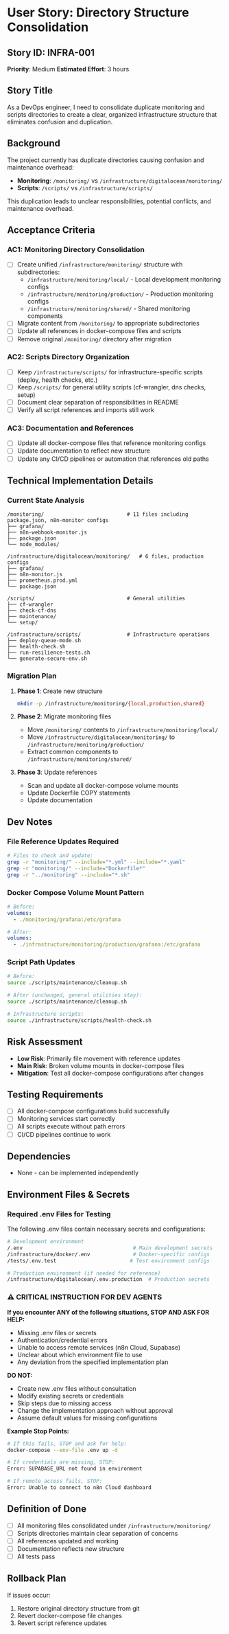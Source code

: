# User Story: Directory Structure Consolidation

## Story ID: INFRA-001
**Priority**: Medium
**Estimated Effort**: 3 hours

## Story Title
As a DevOps engineer, I need to consolidate duplicate monitoring and scripts directories to create a clear, organized infrastructure structure that eliminates confusion and duplication.

## Background
The project currently has duplicate directories causing confusion and maintenance overhead:
- **Monitoring**: `/monitoring/` vs `/infrastructure/digitalocean/monitoring/`
- **Scripts**: `/scripts/` vs `/infrastructure/scripts/`

This duplication leads to unclear responsibilities, potential conflicts, and maintenance overhead.

## Acceptance Criteria

### AC1: Monitoring Directory Consolidation
- [ ] Create unified `/infrastructure/monitoring/` structure with subdirectories:
  - `/infrastructure/monitoring/local/` - Local development monitoring configs
  - `/infrastructure/monitoring/production/` - Production monitoring configs
  - `/infrastructure/monitoring/shared/` - Shared monitoring components
- [ ] Migrate content from `/monitoring/` to appropriate subdirectories
- [ ] Update all references in docker-compose files and scripts
- [ ] Remove original `/monitoring/` directory after migration

### AC2: Scripts Directory Organization
- [ ] Keep `/infrastructure/scripts/` for infrastructure-specific scripts (deploy, health checks, etc.)
- [ ] Keep `/scripts/` for general utility scripts (cf-wrangler, dns checks, setup)
- [ ] Document clear separation of responsibilities in README
- [ ] Verify all script references and imports still work

### AC3: Documentation and References
- [ ] Update all docker-compose files that reference monitoring configs
- [ ] Update documentation to reflect new structure
- [ ] Update any CI/CD pipelines or automation that references old paths

## Technical Implementation Details

### Current State Analysis
```
/monitoring/                           # 11 files including package.json, n8n-monitor configs
├── grafana/
├── n8n-webhook-monitor.js
├── package.json
└── node_modules/

/infrastructure/digitalocean/monitoring/   # 6 files, production configs
├── grafana/
├── n8n-monitor.js
├── prometheus.prod.yml
└── package.json

/scripts/                              # General utilities
├── cf-wrangler
├── check-cf-dns
├── maintenance/
└── setup/

/infrastructure/scripts/               # Infrastructure operations
├── deploy-queue-mode.sh
├── health-check.sh
├── run-resilience-tests.sh
└── generate-secure-env.sh
```

### Migration Plan
1. **Phase 1**: Create new structure
   ```bash
   mkdir -p /infrastructure/monitoring/{local,production,shared}
   ```

2. **Phase 2**: Migrate monitoring files
   - Move `/monitoring/` contents to `/infrastructure/monitoring/local/`
   - Move `/infrastructure/digitalocean/monitoring/` to `/infrastructure/monitoring/production/`
   - Extract common components to `/infrastructure/monitoring/shared/`

3. **Phase 3**: Update references
   - Scan and update all docker-compose volume mounts
   - Update Dockerfile COPY statements
   - Update documentation

## Dev Notes

### File Reference Updates Required
```bash
# Files to check and update:
grep -r "monitoring/" --include="*.yml" --include="*.yaml"
grep -r "monitoring/" --include="Dockerfile*"
grep -r "../monitoring" --include="*.sh"
```

### Docker Compose Volume Mount Pattern
```yaml
# Before:
volumes:
  - ./monitoring/grafana:/etc/grafana

# After:
volumes:
  - ./infrastructure/monitoring/production/grafana:/etc/grafana
```

### Script Path Updates
```bash
# Before:
source ./scripts/maintenance/cleanup.sh

# After (unchanged, general utilities stay):
source ./scripts/maintenance/cleanup.sh

# Infrastructure scripts:
source ./infrastructure/scripts/health-check.sh
```

## Risk Assessment
- **Low Risk**: Primarily file movement with reference updates
- **Main Risk**: Broken volume mounts in docker-compose files
- **Mitigation**: Test all docker-compose configurations after changes

## Testing Requirements
- [ ] All docker-compose configurations build successfully
- [ ] Monitoring services start correctly
- [ ] All scripts execute without path errors
- [ ] CI/CD pipelines continue to work

## Dependencies
- None - can be implemented independently

## Environment Files & Secrets

### Required .env Files for Testing
The following .env files contain necessary secrets and configurations:

```bash
# Development environment
/.env                                    # Main development secrets
/infrastructure/docker/.env              # Docker-specific configs
/tests/.env.test                        # Test environment configs

# Production environment (if needed for reference)
/infrastructure/digitalocean/.env.production  # Production secrets
```

### ⚠️ CRITICAL INSTRUCTION FOR DEV AGENTS
**If you encounter ANY of the following situations, STOP AND ASK FOR HELP:**
- Missing .env files or secrets
- Authentication/credential errors
- Unable to access remote services (n8n Cloud, Supabase)
- Unclear about which environment file to use
- Any deviation from the specified implementation plan

**DO NOT:**
- Create new .env files without consultation
- Modify existing secrets or credentials
- Skip steps due to missing access
- Change the implementation approach without approval
- Assume default values for missing configurations

**Example Stop Points:**
```bash
# If this fails, STOP and ask for help:
docker-compose --env-file .env up -d

# If credentials are missing, STOP:
Error: SUPABASE_URL not found in environment

# If remote access fails, STOP:
Error: Unable to connect to n8n Cloud dashboard
```

## Definition of Done
- [ ] All monitoring files consolidated under `/infrastructure/monitoring/`
- [ ] Scripts directories maintain clear separation of concerns
- [ ] All references updated and working
- [ ] Documentation reflects new structure
- [ ] All tests pass

## Rollback Plan
If issues occur:
1. Restore original directory structure from git
2. Revert docker-compose file changes
3. Revert script reference updates